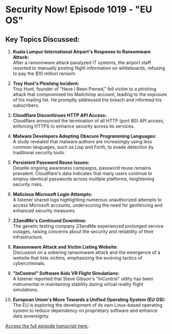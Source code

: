 # Security Now! Episode 1019 - "EU OS"

## Key Topics Discussed:

1. **Kuala Lumpur International Airport's Response to Ransomware Attack:**  
   After a ransomware attack paralyzed IT systems, the airport staff resorted to manually posting flight information on whiteboards, refusing to pay the $10 million ransom.

2. **Troy Hunt's Phishing Incident:**  
   Troy Hunt, founder of "Have I Been Pwned," fell victim to a phishing attack that compromised his Mailchimp account, leading to the exposure of his mailing list. He promptly addressed the breach and informed his subscribers.

3. **Cloudflare Discontinues HTTP API Access:**  
   Cloudflare announced the termination of all HTTP (port 80) API access, enforcing HTTPS to enhance security across its services.

4. **Malware Developers Adopting Obscure Programming Languages:**  
   A study revealed that malware authors are increasingly using less common languages, such as Lisp and Forth, to evade detection by traditional security tools.

5. **Persistent Password Reuse Issues:**  
   Despite ongoing awareness campaigns, password reuse remains prevalent. Cloudflare's data indicates that many users continue to employ identical passwords across multiple platforms, heightening security risks.

6. **Malicious Microsoft Login Attempts:**  
   A listener shared logs highlighting numerous unauthorized attempts to access Microsoft accounts, underscoring the need for geofencing and enhanced security measures.

7. **23andMe's Continued Downtime:**  
   The genetic testing company 23andMe experienced prolonged service outages, raising concerns about the security and reliability of their infrastructure.

8. **Ransomware Attack and Victim Listing Website:**  
   Discussion on a sobering ransomware attack and the emergence of a website that lists victims, emphasizing the evolving tactics of cybercriminals.

9. **"InControl" Software Aids VR Flight Simulations:**  
   A listener reported that Steve Gibson's "InControl" utility has been instrumental in maintaining stability during virtual reality flight simulations.

10. **European Union's Move Towards a Unified Operating System (EU OS):**  
    The EU is exploring the development of its own Linux-based operating system to reduce dependency on proprietary software and enhance data sovereignty.

[Access the full episode transcript here.](https://www.grc.com/sn/sn-1019.htm)
